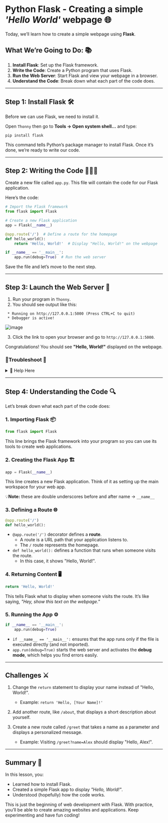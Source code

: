 # Python Flask - Creating a simple _'Hello World'_ webpage 🌐

Today, we’ll learn how to create a simple webpage using **Flask**.



## What We’re Going to Do: 📚
1. **Install Flask**: Set up the Flask framework.
2. **Write the Code**: Create a Python program that uses Flask.
3. **Run the Web Server**: Start Flask and view your webpage in a browser.
4. **Understand the Code**: Break down what each part of the code does.

---

## Step 1: Install Flask 🛠️

Before we can use Flask, we need to install it. 

Open `Thonny` then go to **Tools -> Open system shell...** and type:

```bash
pip install flask
```

This command tells Python’s package manager to install Flask. Once it’s done, we’re ready to write our code.

---

## Step 2: Writing the Code 🧑🏽‍💻

Create a new file called `app.py`. This file will contain the code for our Flask application.

Here’s the code:

```python
# Import the Flask framework
from flask import Flask  

# Create a new Flask application
app = Flask(__name__)  

@app.route('/')  # Define a route for the homepage
def hello_world():
    return 'Hello, World!'  # Display "Hello, World!" on the webpage

if __name__ == '__main__':
    app.run(debug=True)  # Run the web server
```

Save the file and let’s move to the next step.

---

## Step 3: Launch the Web Server 🚀

1. Run your program in `Thonny`.
2. You should see output like this:

```
 * Running on http://127.0.0.1:5000 (Press CTRL+C to quit)
 * Debugger is active!
```
![image](https://github.com/user-attachments/assets/a0e7f494-cbe8-4050-bf95-246d629fbcff)

3. Click the link to open your browser and go to `http://127.0.0.1:5000`.

Congratulations! You should see **"Hello, World!"** displayed on the webpage.

### 🚨Troubleshoot 🚨

<details>
    <summary>👀 Help Here </summary>


Flask not working in Thonny on the default port (`5000`) is likely due to how Thonny manages its internal processes and handles networking.

Here’s an explanation:

---

### Why `http://127.0.0.1:5000` Might Not Work in Thonny
1. **Thonny’s Built-in Debugger**:  
   Thonny uses its own debugger and process manager, which can interfere with Flask's default behavior on port `5000`. Specifically:
   - Flask's default debug mode (`debug=True`) starts a secondary thread for the debugger, and Thonny's environment might block or conflict with this behavior.
   - Flask might start running but not serve requests properly due to these conflicts.

2. **Port Conflict**:  
   The default Flask port (`5000`) might already be in use by another application, or Thonny itself might be restricting access to this port. This prevents the server from binding to the port successfully.

3. **Networking in Thonny**:  
   Thonny’s sandboxed execution environment might limit how it handles network requests or prevent Flask from responding on the expected localhost (`127.0.0.1`) interface.

---

### 🤓 Try this Custom Code:
```python
app.run(host='127.0.0.1', port=6006, debug=False)
```
Here’s why specifying the `host`, `port`, and disabling debug mode resolves the issue:

1. **Setting the `host`**:  
   Specifying `host='127.0.0.1'` explicitly ensures Flask binds to the local machine's network interface. This is the default, but Thonny might require explicit instructions to avoid ambiguities.

2. **Changing the Port**:  
   Setting `port=6006` ensures Flask uses a port that is unlikely to conflict with other services. Ports in the 6000+ range are less commonly used by default services, reducing the chance of conflicts.

3. **Disabling Debug Mode**:  
   Disabling `debug` mode (`debug=False`) prevents Flask from starting its built-in debugger, which uses a separate thread and can conflict with Thonny's process management. Without the debugger, Flask runs in a single-threaded mode, which Thonny handles more predictably.

---

### 💡 How to Solve Similar Issues
1. **Use a Different Port**:  
   If port `5000` doesn't work, choose another port (e.g., `6006` or `8080`) to ensure no conflicts.

2. **Run Flask Outside of Thonny**:  
   For fewer limitations, run your Flask app in a terminal or command prompt outside Thonny. This bypasses Thonny’s restrictions entirely.

3. **Upgrade Thonny**:  
   Ensure you're using the latest version of Thonny, as newer versions may have better Flask support.

4. **Check for Port Conflicts**:  
   Use a tool to check if port `5000` is already in use:
   - On Windows: `netstat -ano | findstr :5000`
   - On macOS/Linux: `lsof -i :5000`

</details>

---

## Step 4: Understanding the Code 🔍

Let’s break down what each part of the code does:

### 1. **Importing Flask** 📦
```python
from flask import Flask
```
This line brings the Flask framework into your program so you can use its tools to create web applications.

### 2. **Creating the Flask App** 🏗️
```python
app = Flask(__name__)
```
This line creates a new Flask application. Think of it as setting up the main workspace for your web app.

💡**Note:** these are double underscores before and after name -> `__name__`

### 3. **Defining a Route** 🌐
```python
@app.route('/')
def hello_world():
```
- `@app.route('/')` decorator defines a **route**.
    - A route is a URL path that your application listens to.
    - The `/` route represents the homepage.
- `def hello_world():` defines a function that runs when someone visits the route.
    - In this case, it shows "Hello, World!".

### 4. **Returning Content** 🖥️
```python
return 'Hello, World!'
```
This tells Flask what to display when someone visits the route. It’s like saying, _"Hey, show this text on the webpage."_

### 5. **Running the App** ⚙️
```python
if __name__ == '__main__':
    app.run(debug=True)
```
- `if __name__ == '__main__':` ensures that the app runs only if the file is executed directly (and not imported).
- `app.run(debug=True)` starts the web server and activates the **debug mode**, which helps you find errors easily.

---

## Challenges ⚔️
1. Change the `return` statement to display your name instead of "Hello, World!".
   - Example: `return 'Hello, [Your Name]!'`
     
2. Add another route, like `/about`, that displays a short description about yourself.
   
3. Create a new route called `/greet` that takes a name as a parameter and displays a personalized message. 
   - Example: Visiting `/greet?name=Alex` should display "Hello, Alex!".

---

## Summary 📝

In this lesson, you:
- Learned how to install Flask.
- Created a simple Flask app to display _"Hello, World!"_.
- Understood (hopefully) how the code works.

This is just the beginning of web development with Flask. With practice, you’ll be able to create amazing websites and applications. Keep experimenting and have fun coding!

